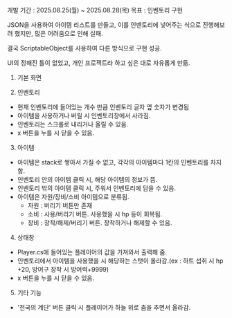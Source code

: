 개발 기간 : 2025.08.25(월) ~ 2025.08.28(목)
목표 : 인벤토리 구현

JSON을 사용하여 아이템 리스트를 만들고, 이를 인벤토리에 넣어주는 식으로 진행해보려 했지만, 많은 어려움으로 인해 실패.

결국 ScriptableObject를 사용하여 다른 방식으로 구현 성공.

UI의 정해진 틀이 없었고, 개인 프로젝트라 하고 싶은 대로 자유롭게 만듦.
1. 기본 화면

2. 인벤토리
- 현재 인벤토리에 들어있는 개수 만큼 인벤토리 글자 옆 숫자가 변경됨
- 아이템을 사용하거나 버릴 시 인벤토리창에서 사라짐.
- 인벤토리는 스크롤로 내리거나 올릴 수 있음.
- x 버튼을 누를 시 닫을 수 있음.

3. 아이템
- 아이템은 stack로 쌓아서 가질 수 없고, 각각의 아이템마다 1칸의 인벤토리를 차지함.
- 인벤토리 안의 아이템 클릭 시, 해당 아이템의 정보가 뜸.
- 인벤토리 밖의 아이템 클릭 시, 주워서 인벤토리에 담을 수 있음.
- 아이템은 자원/장비/소비 아이템으로 분류됨.
  - 자원 : 버리기 버튼만 존재
  - 소비 : 사용/버리기 버튼. 사용했을 시 hp 등이 회복됨.
  - 장비 : 장착/해제/버리기 버튼. 장착하거나 해제할 수 있음.

4. 상태창
- Player.cs에 들어있는 플레이어의 값을 가져와서 출력해 줌.
- 인벤토리에서 아이템을 사용했을 시 해당하는 스탯이 올라감.(ex : 하트 섭취 시 hp +20, 방어구 장착 시 방어력+9999)
- x 버튼을 누를 시 닫을 수 있음.

5. 기타 기능
- '천국의 계단' 버튼 클릭 시 플레이어가 하늘 위로 춤을 추면서 올라감.
